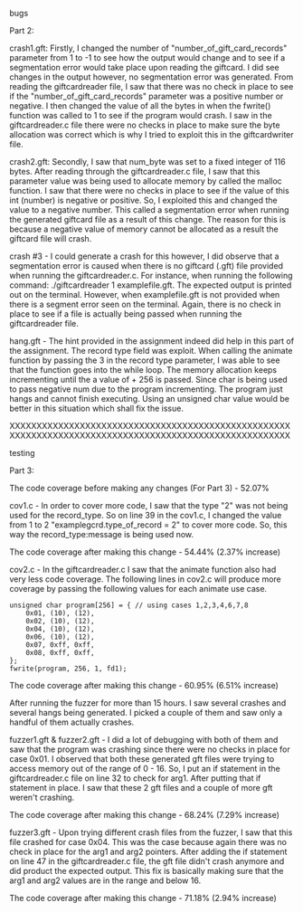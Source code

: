 bugs

Part 2:

 crash1.gft: Firstly, I changed the number of "number_of_gift_card_records" parameter from 1 to -1 to see how the output would change and to see if a segmentation error would take place upon reading the giftcard. I did see changes in the output however, no segmentation error was generated. From reading the giftcardreader file, I saw that there was no check in place to see if the "number_of_gift_card_records" parameter was a positive number or negative. I then changed the value of all the bytes in when the fwrite() function was called to 1 to see if the program would crash. I saw in the giftcardreader.c file there were no checks in place to make sure the byte allocation was correct which is why I tried to exploit this in the giftcardwriter file. 
 
crash2.gft: Secondly, I saw that num_byte was set to a fixed integer of 116 bytes. After reading through the giftcardreader.c file, I saw that this parameter value was being used to allocate memory by called the malloc function. I saw that there were no checks in place to see if the value of this int (number) is negative or positive. So, I exploited this and changed the value to a negative number. This called a segmentation error when running the generated giftcard file as a result of this change. The reason for this is because a negative value of memory cannot be allocated as a result the giftcard file will crash.

crash #3 - I could generate a crash for this however, I did observe that a segmentation error is caused when there is no giftcard (.gft) file provided when running the giftcardreader.c. For instance, when running the following command: ./giftcardreader 1 examplefile.gft. The expected output is printed out on the terminal. However, when examplefile.gft is not provided when there is a segment error seen on the terminal. Again, there is no check in place to see if a file is actually being passed when running the giftcardreader file. 


hang.gft - The hint provided in the assignment indeed did help in this part of the assignment. The record type field was exploit. When calling the animate function by passing the 3 in the record type parameter, I was able to see that the function goes into the while loop. The memory allocation keeps incrementing until the a value of + 256 is passed. Since char is being used to pass negative num due to the program incrementing. The program just hangs and cannot finish executing. Using an unsigned char value would be better in this situation which shall fix the issue. 

XXXXXXXXXXXXXXXXXXXXXXXXXXXXXXXXXXXXXXXXXXXXXXXXXXXXXXXXXXXXXXXXXXXXXXXXXXXXXXXXXXXXXXXXXXXXXXXXXXXXXXXX

testing

Part 3:

The code coverage before making any changes (For Part 3) - 52.07%

cov1.c - In order to cover more code, I saw that the type "2" was not being used for the record_type. So on line 39 in the cov1.c, I changed the value from 1 to 2 "examplegcrd.type_of_record = 2" to cover more code. So, this way the record_type:message is being used now. 

The code coverage after making this change - 54.44% (2.37% increase)


cov2.c - In the giftcardreader.c I saw that the animate function also had very less code coverage. The following lines in cov2.c will produce more coverage by passing the following values for each animate use case. 

	unsigned char program[256] = { // using cases 1,2,3,4,6,7,8
		0x01, (10), (12),
		0x02, (10), (12),
		0x04, (10), (12),
		0x06, (10), (12),
		0x07, 0xff, 0xff,
		0x08, 0xff, 0xff,
	};
	fwrite(program, 256, 1, fd1);


The code coverage after making this change - 60.95% (6.51% increase)


After running the fuzzer for more than 15 hours. I saw several crashes and several hangs being generated. I picked a couple of them and saw only a handful of them actually crashes. 

fuzzer1.gft & fuzzer2.gft - I did a lot of debugging with both of them and saw that the program was crashing since there were no checks in place for case 0x01. I observed that both these generated gft files were trying to access memory out of the range of 0 - 16. So, I put an if statement in the giftcardreader.c file on line 32 to check for arg1. After putting that if statement in place. I saw that these 2 gft files and a couple of more gft weren't crashing.


The code coverage after making this change - 68.24% (7.29% increase)


fuzzer3.gft - Upon trying different crash files from the fuzzer, I saw that this file crashed for case 0x04. This was the case because again there was no check in place for the arg1 and arg2 pointers. After adding the if statement on line 47 in the giftcardreader.c file, the gft file didn't crash anymore and did product the expected output. This fix is basically making sure that the arg1 and arg2 values are in the range and below 16.



The code coverage after making this change - 71.18% (2.94% increase)



